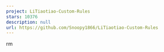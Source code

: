 ```yaml
---
project: LiTiaotiao-Custom-Rules
stars: 10376
description: null
url: https://github.com/Snoopy1866/LiTiaotiao-Custom-Rules
---
```


rm

